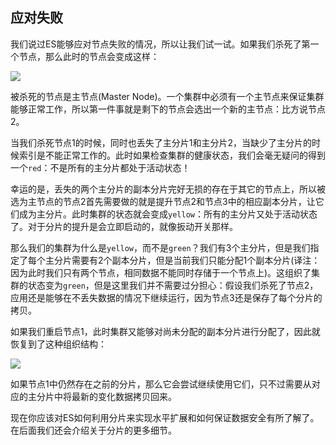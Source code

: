 ## 应对失败 ##

我们说过ES能够应对节点失败的情况，所以让我们试一试。如果我们杀死了第一个节点，那么此时的节点会变成这样：

![](http://www.elasticsearch.org/guide/en/elasticsearch/guide/current/images/02-06_node_failure.png)

被杀死的节点是主节点(Master Node)。一个集群中必须有一个主节点来保证集群能够正常工作，所以第一件事就是剩下的节点会选出一个新的主节点：比方说节点2。

当我们杀死节点1的时候，同时也丢失了主分片1和主分片2，当缺少了主分片的时候索引是不能正常工作的。此时如果检查集群的健康状态，我们会毫无疑问的得到一个`red`：不是所有的主分片都处于活动状态！

幸运的是，丢失的两个主分片的副本分片完好无损的存在于其它的节点上，所以被选为主节点的节点2首先需要做的就是提升节点2和节点3中的相应副本分片，让它们成为主分片。此时集群的状态就会变成`yellow`：所有的主分片又处于活动状态了。对于分片的提升是会立即启动的，就像扳动开关那样。

那么我们的集群为什么是`yellow`，而不是`green`？我们有3个主分片，但是我们指定了每个主分片需要有2个副本分片，但是当前我们只能分配1个副本分片(译注：因为此时我们只有两个节点，相同数据不能同时存储于一个节点上)。这组织了集群的状态变为`green`，但是这里我们并不需要过分担心：假设我们杀死了节点2，应用还是能够在不丢失数据的情况下继续运行，因为节点3还是保存了每个分片的拷贝。

如果我们重启节点1，此时集群又能够对尚未分配的副本分片进行分配了，因此就恢复到了这种组织结构：

![](http://www.elasticsearch.org/guide/en/elasticsearch/guide/current/images/02-05_replicas.png)

如果节点1中仍然存在之前的分片，那么它会尝试继续使用它们，只不过需要从对应的主分片中将最新的变化数据拷贝回来。

现在你应该对ES如何利用分片来实现水平扩展和如何保证数据安全有所了解了。在后面我们还会介绍关于分片的更多细节。





